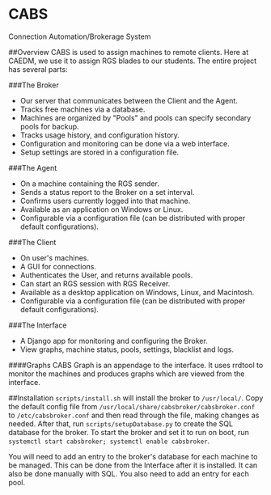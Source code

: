# CABS
Connection Automation/Brokerage System

##Overview
CABS is used to assign machines to remote clients. Here at CAEDM, we use it to
assign RGS blades to our students. The entire project has several parts:

###The Broker
- Our server that communicates between the Client and the Agent.
- Tracks free machines via a database.
- Machines are organized by "Pools" and pools can specify secondary pools for backup.
- Tracks usage history, and configuration history.
- Configuration and monitoring can be done via a web interface.
- Setup settings are stored in a configuration file.

###The Agent
- On a machine containing the RGS sender.
- Sends a status report to the Broker on a set interval.
- Confirms users currently logged into that machine.
- Available as an application on Windows or Linux.
- Configurable via a configuration file (can be distributed with proper default configurations).

###The Client
- On user's machines.
- A GUI for connections.
- Authenticates the User, and returns available pools.
- Can start an RGS session with RGS Receiver.
- Available as a desktop application on Windows, Linux, and Macintosh.
- Configurable via a configuration file (can be distributed with proper default configurations).

###The Interface
- A Django app for monitoring and configuring the Broker.
- View graphs, machine status, pools, settings, blacklist and logs.

####Graphs
CABS Graph is an appendage to the interface. It uses rrdtool to monitor the
machines and produces graphs which are viewed from the interface.

##Installation
`scripts/install.sh` will install the broker to `/usr/local/`. Copy the default
config file from `/usr/local/share/cabsbroker/cabsbroker.conf` to
`/etc/cabsbroker.conf` and then read through the file, making changes as
needed. After that, run `scripts/setupDatabase.py` to create the SQL database
for the broker. To start the broker and set it to run on boot, run `systemctl start
cabsbroker; systemctl enable cabsbroker`.

You will need to add an entry to the broker's database for each machine to be
managed. This can be done from the Interface after it is installed. It can also
be done manually with SQL. You also need to add an entry for each pool.
